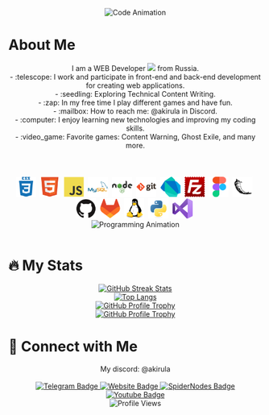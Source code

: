 

<p align="center">
  <img src="[https://camo.githubusercontent.com/700f2ecd2ca652d02ff0705ebdf8c4ee71dfbbe0d67fc02950f84eb251242ab9/68747470733a2f2f666972656261736573746f726167652e676f6f676c65617069732e636f6d2f76302f622f666c6578692d636f64696e672e61707073706f742e636f6d2f6f2f64656d706769372d35323066386435662d363364342d343435332d383832322d6462633134396165323766382e6769663f616c743d6d6564696126746f6b656e3d39316330633762322d393363332d343032392d623031312d316138373033633537333064](https://media3.giphy.com/media/v1.Y2lkPTc5MGI3NjExd2x6YTU3OGl4OWc0OWIybW04azZvMmR3OTc3dGFoaW9lc2doaDQxMCZlcD12MV9pbnRlcm5hbF9naWZfYnlfaWQmY3Q9Zw/26tn33aiTi1jkl6H6/giphy.webp)" alt="Code Animation"/>
</p>

<div align="center"></div>
<h1>About Me</h1>
<div align="center">
    I am a WEB Developer <img src="https://media.giphy.com/media/WUlplcMpOCEmTGBtBW/giphy.gif" width="30"> from Russia.
    <br> 
    - :telescope: I work and participate in front-end and back-end development for creating web applications.
    <br>
    - :seedling: Exploring Technical Content Writing.
    <br>
    - :zap: In my free time I play different games and have fun.
    <br>
    - :mailbox: How to reach me: @akirula in Discord.
    <br>
    - :computer: I enjoy learning new technologies and improving my coding skills.
    <br>
    - :video_game: Favorite games: Content Warning, Ghost Exile, and many more.
    <br>
</div>
<br>
<br>

<div align="center" style="margin-top: 20px;">
    <img src="https://github.com/devicons/devicon/blob/master/icons/css3/css3-plain-wordmark.svg" title="CSS3" alt="CSS" width="40" height="40"/>&nbsp;
    <img src="https://github.com/devicons/devicon/blob/master/icons/html5/html5-original.svg" title="HTML5" alt="HTML" width="40" height="40"/>&nbsp;
    <img src="https://github.com/devicons/devicon/blob/master/icons/javascript/javascript-original.svg" title="JavaScript" alt="JavaScript" width="40" height="40"/>&nbsp;
    <img src="https://github.com/devicons/devicon/blob/master/icons/mysql/mysql-original-wordmark.svg" title="MySQL" alt="MySQL" width="40" height="40"/>&nbsp;
    <img src="https://github.com/devicons/devicon/blob/master/icons/nodejs/nodejs-original-wordmark.svg" title="NodeJS" alt="NodeJS" width="40" height="40"/>&nbsp;
    <img src="https://github.com/devicons/devicon/blob/master/icons/git/git-original-wordmark.svg" title="Git" alt="Git" width="40" height="40"/>&nbsp;
    <img src="https://github.com/devicons/devicon/blob/master/icons/dart/dart-original.svg" title="Dart" alt="Dart" width="40" height="40"/>&nbsp;
    <img src="https://github.com/devicons/devicon/blob/master/icons/filezilla/filezilla-original.svg" title="FileZilla" alt="FileZilla" width="40" height="40"/>&nbsp;
    <img src="https://github.com/devicons/devicon/blob/master/icons/figma/figma-original.svg" title="Figma" alt="Figma" width="40" height="40"/>&nbsp;
    <img src="https://github.com/devicons/devicon/blob/master/icons/flask/flask-original.svg" title="Flask" alt="Flask" width="40" height="40"/>&nbsp;
    <img src="https://github.com/devicons/devicon/blob/master/icons/github/github-original.svg" title="GitHub" alt="GitHub" width="40" height="40"/>&nbsp;  
    <img src="https://github.com/devicons/devicon/blob/master/icons/gitlab/gitlab-original.svg" title="GitLab" alt="GitLab" width="40" height="40"/>&nbsp;
    <img src="https://github.com/devicons/devicon/blob/master/icons/linux/linux-original.svg" title="Linux" alt="Linux" width="40" height="40"/>&nbsp;
    <img src="https://github.com/devicons/devicon/blob/master/icons/python/python-original.svg" title="Python" alt="Python" width="40" height="40"/>&nbsp;  
    <img src="https://github.com/devicons/devicon/blob/master/icons/visualstudio/visualstudio-original.svg" title="Visual Studio" alt="Visual Studio" width="40" height="40"/>&nbsp;
</div>
<div align="center">
    <img src="https://media2.giphy.com/media/v1.Y2lkPTc5MGI3NjExOGF4bWFueWdkM2s4cDlwMnV6aTRyM2N0ZmQ3eHc1NzJpMXhubGs2diZlcD12MV9pbnRlcm5hbF9naWZfYnlfaWQmY3Q9Zw/4rZA5D22301iMgrUNd/giphy.gif" width="600" height="300" alt="Programming Animation"/>
</div>
<br>
<div align="center"></div>
<h1>🔥 My Stats</h1>
<div align="center">
    <a href="https://git.io/streak-stats">
        <img src="http://github-readme-streak-stats.herokuapp.com?user=Elytrya&theme=meta-dark&border_radius=20&locale=ru" alt="GitHub Streak Stats"/>
    </a>
    <br>
    <a href="https://github.com/anuraghazra/github-readme-stats">
        <img src="https://github-readme-stats.vercel.app/api/top-langs/?username=Elytrya&layout=compact&theme=vision-friendly-dark" alt="Top Langs"/>
    </a>
    <br>
    <a href="https://github-profile-trophy.vercel.app/?username=Elytrya">
        <img src="https://github-profile-trophy.vercel.app/?username=Elytrya&theme=darkhub" alt="GitHub Profile Trophy"/>
    </a>
    <br>
    <a href="https://github.com/ryo-ma/github-profile-trophy">
        <img src="https://github-profile-trophy.vercel.app/?username=Elytrya" alt="GitHub Profile Trophy"/>
    </a>
</div>

<div align="center"></div>
<h1>💼 Connect with Me</h1>
<div align="center">
  My discord: @akirula
  <br>
  <br>
    <a href="https://t.me/akitiltka">
        <img src="https://img.shields.io/badge/Telegram-black?logo=Telegram&logoColor=white&style=for-the-badge" alt="Telegram Badge"/>
    </a>
      <a href="https://akitiltka.space">
        <img src="https://img.shields.io/badge/My%20website-black?style=for-the-badge&logo=website&logoColor=white" alt="Website Badge"/>
    </a>
      <a href="https://spidernodes.space">
        <img src="https://img.shields.io/badge/SpiderNodes-black?style=for-the-badge&logo=website&logoColor=white" alt="SpiderNodes Badge"/>
    </a>
    <a href="https://www.youtube.com/channel/UCB6RwiDicAAC19xyTImz-Eg">
        <img src="https://img.shields.io/badge/YouTube-black?style=for-the-badge&logo=youtube&logoColor=white" alt="Youtube Badge"/>
    </a>
</div>
<div align="center">
    <img src="https://komarev.com/ghpvc/?username=Elytrya&style=flat-square&color=red" alt="Profile Views"/>
</div>
